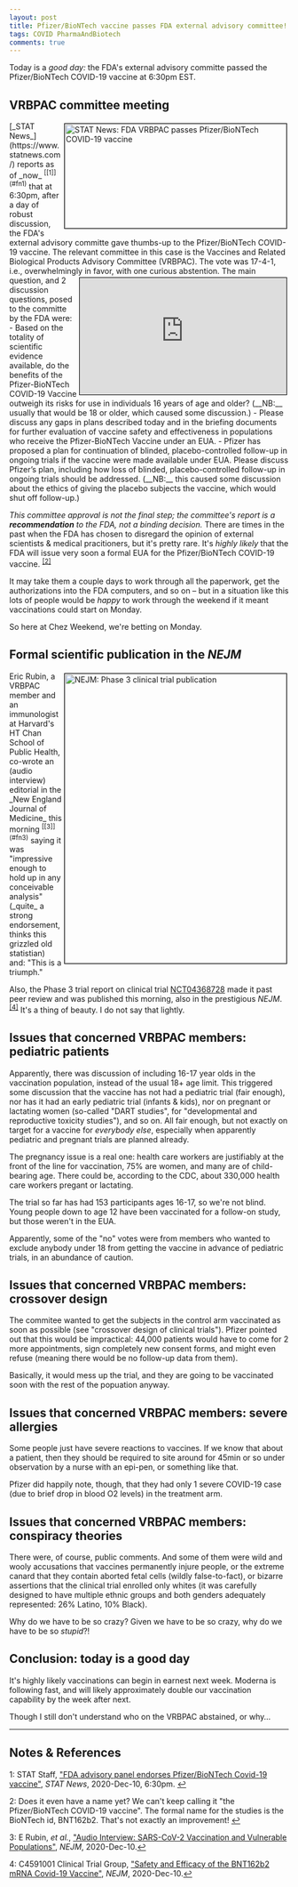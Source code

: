 ```yaml
---
layout: post
title: Pfizer/BioNTech vaccine passes FDA external advisory committee!
tags: COVID PharmaAndBiotech 
comments: true
---
```


Today is a _good day:_ the FDA's external advisory committe passed the Pfizer/BioNTech COVID-19
vaccine at 6:30pm EST.  

## VRBPAC committee meeting  

<img src="{{ site.baseurl }}/images/2020-12-10-pfizer-vaccine-passes-vrbpack-review-statnews.jpg" width="400" height="188" alt="STAT News: FDA VRBPAC passes Pfizer/BioNTech COVID-19 vaccine" title="STAT News: FDA VRBPAC passes Pfizer/BioNTech COVID-19 vaccine" style="float: right; margin: 3px 3px 3px 3px; border: 1px solid #000000;"/>
[_STAT News_](https://www.statnews.com/) reports as of _now_ <sup id="fn1a">[[1]](#fn1)</sup>
that at 6:30pm, after a day of robust discussion, the FDA's external advisory committe
gave thumbs-up to the Pfizer/BioNTech COVID-19 vaccine.  The relevant committee in this
case is the Vaccines and Related Biological Products Advisory Committee (VRBPAC).  The
vote was 17-4-1, i.e., overwhelmingly in favor, with one curious abstention.  

<iframe width="373" height="210" src="https://www.youtube.com/embed/owveMJBTc2I" allow="accelerometer; encrypted-media; gyroscope; picture-in-picture" allowfullscreen style="float: right; margin: 3px 3px 3px 3px; border: 1px solid #000000;"></iframe>  
The main question, and 2 discussion questions, posed to the committe by the FDA were:  
- Based on the totality of scientific evidence available, do the benefits of the
  Pfizer-BioNTech COVID-19 Vaccine outweigh its risks for use in individuals 16 years of
  age and older? (__NB:__ usually that would be 18 or older, which caused some
  discussion.)  
- Please discuss any gaps in plans described today and in the briefing documents for
  further evaluation of vaccine safety and effectiveness in populations who receive the
  Pfizer-BioNTech Vaccine under an EUA.  
- Pfizer has proposed a plan for continuation of blinded, placebo-controlled follow-up in
  ongoing trials if the vaccine were made available under EUA. Please discuss Pfizer’s
  plan, including how loss of blinded, placebo-controlled follow-up in ongoing trials
  should be addressed. (__NB:__ this caused some discussion about the ethics of giving the
  placebo subjects the vaccine, which would shut off follow-up.)  

_This committee approval is not the final step; the committee's report is a
**recommendation** to the FDA, not a binding decision._ There are times in the past when
the FDA has chosen to disregard the opinion of external scientists &amp; medical
pracitioners, but it's pretty rare.  It's _highly likely_ that the FDA will issue very
soon a formal EUA for the Pfizer/BioNTech COVID-19 vaccine. <sup id="fn2a">[[2]](#fn2)</sup>  

It may take them a couple days to work through all the paperwork, get the authorizations
into the FDA computers, and so on &ndash; but in a situation like this lots of people
would be _happy_ to work through the weekend if it meant vaccinations could start on
Monday.  

So here at Chez Weekend, we're betting on Monday.  

## Formal scientific publication in the _NEJM_  

<img src="{{ site.baseurl }}/images/2020-12-10-pfizer-vaccine-passes-vrbpack-review-NEJM.jpg" width="400" height="521" alt="NEJM: Phase 3 clinical trial publication" title="NEJM: Phase 3 clinical trial publication" style="float: right; margin: 3px 3px 3px 3px; border: 1px solid #000000;"/>
Eric Rubin, a VRBPAC member and an immunologist at Harvard's HT Chan School of Public
Health, co-wrote an (audio interview) editorial in the _New England Journal of Medicine_ this
morning <sup id="fn3a">[[3]](#fn3)</sup> saying it was "impressive enough to hold up in
any conceivable analysis" (_quite_ a strong endorsement, thinks this grizzled old
statistian) and: "This is a triumph."  

Also, the Phase 3 trial report on clinical trial
[NCT04368728](https://clinicaltrials.gov/show/NCT04368728) made it past peer review and 
was published this morning, also in the prestigious _NEJM_. 
<sup id="fn4a">[[4]](#fn4)</sup>  It's a thing of beauty.  I do not say that lightly.  


## Issues that concerned VRBPAC members: pediatric patients  

Apparently, there was discussion of including 16-17 year olds in the vaccination
population, instead of the usual 18+ age limit.  This triggered some discussion that the
vaccine has not had a pediatric trial (fair enough), nor has it had an early pediatric
trial (infants &amp; kids), nor on pregnant or lactating women (so-called "DART studies",
for "developmental and reproductive toxicity studies"), and so on.  All fair
enough, but not exactly on target for a vaccine for _everybody else_, especially when
apparently pediatric and pregnant trials are planned already.  

The pregnancy issue is a real one: health care workers are justifiably at the front of the
line for vaccination, 75% are women, and many are of child-bearing age.  There could be,
according to the CDC, about 330,000 health care workers pregant or lactating.  

The trial so far has had 153 participants ages 16-17, so we're not blind.  Young people
down to age 12 have been vaccinated for a follow-on study, but those weren't in the EUA.  

Apparently, some of the "no" votes were from members who wanted to exclude anybody under
18 from getting the vaccine in advance of pediatric trials, in an abundance of caution.  


## Issues that concerned VRBPAC members: crossover design  

The commitee wanted to get the subjects in the control arm vaccinated as soon as possible
(see "crossover design of clinical trials").  Pfizer pointed out that this would be
impractical: 44,000 patients would have to come for 2 more appointments, sign completely
new consent forms, and might even refuse (meaning there would be no follow-up data from
them).  

Basically, it would mess up the trial, and they are going to be vaccinated soon
with the rest of the popuation anyway.  


## Issues that concerned VRBPAC members: severe allergies  

Some people just have severe reactions to vaccines.  If we know that about a patient, then
they should be required to site around for 45min or so under observation by a nurse with
an epi-pen, or something like that.  

Pfizer did happily note, though, that they had only 1 severe COVID-19 case (due to brief
drop in blood O2 levels) in the treatment arm.  


## Issues that concerned VRBPAC members: conspiracy theories  

There were, of course, public comments.  And some of them were wild and wooly accusations
that vaccines permanently injure people, or the extreme canard that they contain aborted
fetal cells (wildly false-to-fact), or bizarre assertions that the clinical trial enrolled
only whites (it was carefully designed to have multiple ethnic groups and both genders
adequately represented: 26% Latino, 10% Black).  

Why do we have to be so crazy?  Given we have to be so crazy, why do we have to be so
_stupid_?!  

## Conclusion: today is a good day  

It's highly likely vaccinations can begin in earnest next week.  Moderna is following
fast, and will likely approximately double our vaccination capability by the week after
next.  

Though I still don't understand who on the VRBPAC abstained, or why&hellip;

---

## Notes &amp; References  

<!--
<sup id="fn1a">[[1]](#fn1)</sup>
<a id="fn1">1</a>: [↩](#fn1a)  
-->

<a id="fn1">1</a>: STAT Staff, ["FDA advisory panel endorses Pfizer/BioNTech Covid-19 vaccine"](https://www.statnews.com/2020/12/10/tracking-the-fda-advisory-panel-meeting-on-the-pfizer-biontech-covid-19-vaccine/), _STAT News_, 2020-Dec-10, 6:30pm. [↩](#fn1a)  

<a id="fn2">2</a>: Does it even have a name yet?  We can't keep calling it "the Pfizer/BioNTech
COVID-19 vaccine".  The formal name for the studies is the BioNTech id, BNT162b2.  That's
not exactly an improvement! [↩](#fn2a)  

<a id="fn3">3</a>: E Rubin, _et al._, ["Audio Interview: SARS-CoV-2 Vaccination and Vulnerable Populations"](https://www.nejm.org/doi/full/10.1056/NEJMe2034906), _NEJM_, 2020-Dec-10.[↩](#fn3a)  

<a id="fn4">4</a>: C4591001 Clinical Trial Group, ["Safety and Efficacy of the BNT162b2 mRNA Covid-19 Vaccine"](https://www.nejm.org/doi/full/10.1056/NEJMoa2034577), _NEJM_, 2020-Dec-10.[↩](#fn4a)  
